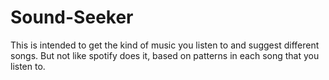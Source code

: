 # Sound-Seeker
This is intended to get the kind of music you listen to and suggest different songs. But not like spotify does it, based on patterns in each song that you listen to.
